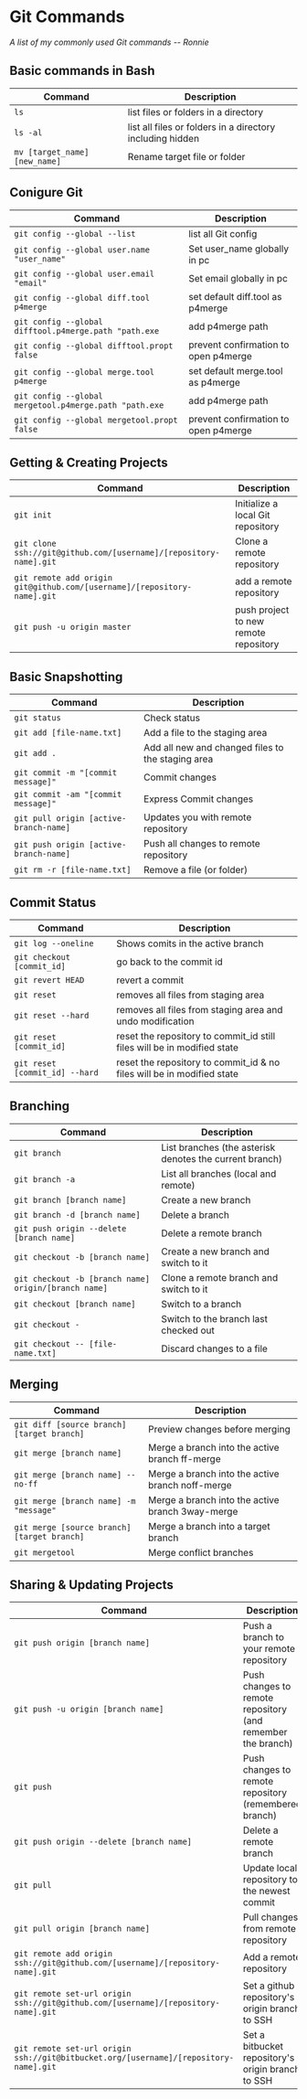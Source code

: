 Git Commands
============

_A list of my commonly used Git commands -- Ronnie_


## Basic commands in Bash

| Command | Description |
| ------- | ----------- |
| `ls` |list files or folders in a directory|
| `ls -al` |list all files or folders in a directory including hidden|
| `mv [target_name] [new_name]` |Rename target file or folder|


## Conigure Git

| Command | Description |
| ------- | ----------- |
| `git config --global --list` |list all Git config|
| `git config --global user.name "user_name"` |Set user_name globally in pc |
| `git config --global user.email "email"` |Set email globally in pc |
| `git config --global diff.tool p4merge` |set default diff.tool as p4merge|
| `git config --global difftool.p4merge.path "path.exe` |add p4merge path|
| `git config --global difftool.propt false` |prevent confirmation to open p4merge|
| `git config --global merge.tool p4merge` |set default merge.tool as p4merge|
| `git config --global mergetool.p4merge.path "path.exe` |add p4merge path|
| `git config --global mergetool.propt false` |prevent confirmation to open p4merge|


## Getting & Creating Projects

| Command | Description |
| ------- | ----------- |
| `git init` | Initialize a local Git repository |
| `git clone ssh://git@github.com/[username]/[repository-name].git` | Clone a remote repository |
| `git remote add origin git@github.com/[username]/[repository-name].git` |add a remote repository|
| `git push -u origin master` |push project to new remote repository|

## Basic Snapshotting

| Command | Description |
| ------- | ----------- |
| `git status` | Check status |
| `git add [file-name.txt]` | Add a file to the staging area |
| `git add .` | Add all new and changed files to the staging area |
| `git commit -m "[commit message]"` | Commit changes |
| `git commit -am "[commit message]"` | Express Commit changes |
| `git pull origin [active-branch-name]` |Updates you with remote repository|
| `git push origin [active-branch-name]` |Push all changes to remote repository |
| `git rm -r [file-name.txt]` | Remove a file (or folder) |

## Commit Status

| Command | Description |
| ------- | ----------- |
| `git log --oneline` |Shows comits in the active branch|
| `git checkout [commit_id]` |go back to the commit id|
| `git revert HEAD` |revert a commit|
| `git reset` |removes all files from staging area|
| `git reset --hard` |removes all files from staging area and undo modification|
| `git reset [commit_id]` |reset the repository to commit_id still files will be in modified state|
| `git reset [commit_id] --hard` |reset the repository to commit_id & no files will be in modified state|




## Branching

| Command | Description |
| ------- | ----------- |
| `git branch` | List branches (the asterisk denotes the current branch) |
| `git branch -a` | List all branches (local and remote) |
| `git branch [branch name]` | Create a new branch |
| `git branch -d [branch name]` | Delete a branch |
| `git push origin --delete [branch name]` | Delete a remote branch |
| `git checkout -b [branch name]` | Create a new branch and switch to it |
| `git checkout -b [branch name] origin/[branch name]` | Clone a remote branch and switch to it |
| `git checkout [branch name]` | Switch to a branch |
| `git checkout -` | Switch to the branch last checked out |
| `git checkout -- [file-name.txt]` | Discard changes to a file |



## Merging

| Command | Description |
| ------- | ----------- |
| `git diff [source branch] [target branch]` | Preview changes before merging |
| `git merge [branch name]` | Merge a branch into the active branch ff-merge |
| `git merge [branch name] --no-ff` | Merge a branch into the active branch noff-merge |
| `git merge [branch name] -m "message"` | Merge a branch into the active branch 3way-merge |
| `git merge [source branch] [target branch]` | Merge a branch into a target branch |
| `git mergetool` | Merge conflict branches |

## Sharing & Updating Projects

| Command | Description |
| ------- | ----------- |
| `git push origin [branch name]` | Push a branch to your remote repository |
| `git push -u origin [branch name]` | Push changes to remote repository (and remember the branch) |
| `git push` | Push changes to remote repository (remembered branch) |
| `git push origin --delete [branch name]` | Delete a remote branch |
| `git pull` | Update local repository to the newest commit |
| `git pull origin [branch name]` | Pull changes from remote repository |
| `git remote add origin ssh://git@github.com/[username]/[repository-name].git` | Add a remote repository |
| `git remote set-url origin ssh://git@github.com/[username]/[repository-name].git` | Set a github repository's origin branch to SSH |
| `git remote set-url origin ssh://git@bitbucket.org/[username]/[repository-name].git` | Set a bitbucket repository's origin branch to SSH |

